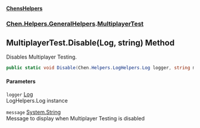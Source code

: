 #### [ChensHelpers](index 'index')
### [Chen.Helpers.GeneralHelpers](Chen_Helpers_GeneralHelpers 'Chen.Helpers.GeneralHelpers').[MultiplayerTest](Chen_Helpers_GeneralHelpers_MultiplayerTest 'Chen.Helpers.GeneralHelpers.MultiplayerTest')
## MultiplayerTest.Disable(Log, string) Method
Disables Multiplayer Testing.  
```csharp
public static void Disable(Chen.Helpers.LogHelpers.Log logger, string message="Multiplayer Testing disabled.");
```
#### Parameters
<a name='Chen_Helpers_GeneralHelpers_MultiplayerTest_Disable(Chen_Helpers_LogHelpers_Log_string)_logger'></a>
`logger` [Log](Chen_Helpers_LogHelpers_Log 'Chen.Helpers.LogHelpers.Log')  
LogHelpers.Log instance
  
<a name='Chen_Helpers_GeneralHelpers_MultiplayerTest_Disable(Chen_Helpers_LogHelpers_Log_string)_message'></a>
`message` [System.String](https://docs.microsoft.com/en-us/dotnet/api/System.String 'System.String')  
Message to display when Multiplayer Testing is disabled
  
